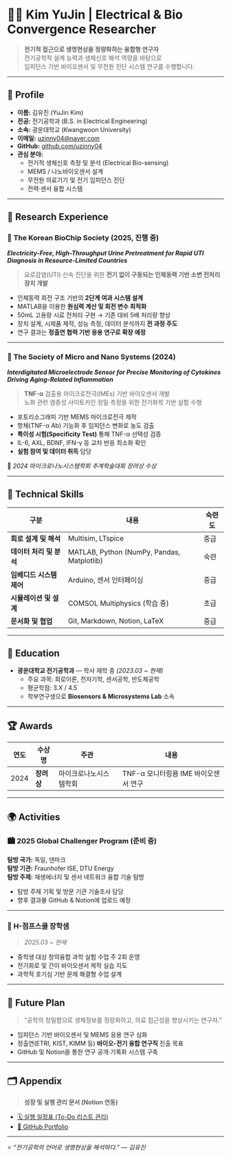 # 👩‍🔬 Kim YuJin | Electrical & Bio Convergence Researcher

> **전기적 접근으로 생명현상을 정량화하는 융합형 연구자**  
> 전기공학적 설계 능력과 생체신호 해석 역량을 바탕으로  
> 임피던스 기반 바이오센서 및 무전원 진단 시스템 연구를 수행합니다.

---

## 🧭 Profile

- **이름:** 김유진 (YuJin Kim)  
- **전공:** 전기공학과 (B.S. in Electrical Engineering)  
- **소속:** 광운대학교 (Kwangwoon University)  
- **이메일:** uzinny04@naver.com  
- **GitHub:** [github.com/uzinny04](https://github.com/uzinny04)  
- **관심 분야:**  
  - 전기적 생체신호 측정 및 분석 (Electrical Bio-sensing)  
  - MEMS / 나노바이오센서 설계  
  - 무전원 의료기기 및 전기 임피던스 진단  
  - 전력·센서 융합 시스템  

---

## 🧪 Research Experience

### 🔹 **The Korean BioChip Society (2025, 진행 중)**  
**_Electricity-Free, High-Throughput Urine Pretreatment for Rapid UTI Diagnosis in Resource-Limited Countries_**

> 요로감염(UTI) 신속 진단을 위한 **전기 없이 구동되는 인체동력 기반 소변 전처리 장치 개발**

- 인체동력 회전 구조 기반의 **2단계 여과 시스템 설계**
- MATLAB을 이용한 **원심력 계산 및 회전 변수 최적화**
- 50mL 고용량 시료 전처리 구현 → 기존 대비 5배 처리량 향상
- 장치 설계, 시제품 제작, 성능 측정, 데이터 분석까지 **전 과정 주도**
- 연구 결과는 **정출연 협력 기반 응용 연구로 확장 예정**

---

### 🔹 **The Society of Micro and Nano Systems (2024)**  
**_Interdigitated Microelectrode Sensor for Precise Monitoring of Cytokines Driving Aging-Related Inflammation_**

> **TNF-α** 검출용 마이크로전극(IMEs) 기반 바이오센서 개발  
> 노화 관련 염증성 사이토카인 정밀 측정을 위한 전기화학 기반 실험 수행

- 포토리소그래피 기반 MEMS 마이크로전극 제작  
- 항체(TNF-α Ab) 기능화 후 임피던스 변화로 농도 검출  
- **특이성 시험(Specificity Test)** 통해 TNF-α 선택성 검증  
- IL-6, AXL, BDNF, IFN-γ 등 교차 반응 최소화 확인  
- **실험 참여 및 데이터 취득** 담당  

🏅 *2024 마이크로나노시스템학회 추계학술대회 장려상 수상*  

---

## 🧰 Technical Skills

| 구분 | 내용 | 숙련도 |
|------|------|--------|
| **회로 설계 및 해석** | Multisim, LTspice | 중급 |
| **데이터 처리 및 분석** | MATLAB, Python (NumPy, Pandas, Matplotlib) | 숙련 |
| **임베디드 시스템 제어** | Arduino, 센서 인터페이싱 | 중급 |
| **시뮬레이션 및 설계** | COMSOL Multiphysics (학습 중) | 초급 |
| **문서화 및 협업** | Git, Markdown, Notion, LaTeX | 중급 |

---

## 🏫 Education

- **광운대학교 전기공학과** — 학사 재학 중 *(2023.03 ~ 현재)*  
  - 주요 과목: 회로이론, 전자기학, 센서공학, 반도체공학  
  - 평균학점: 3.X / 4.5  
  - 학부연구생으로 **Biosensors & Microsystems Lab** 소속  

---

## 🏆 Awards

| 연도 | 수상명 | 주관 | 내용 |
|------|--------|------|------|
| 2024 | **장려상** | 마이크로나노시스템학회 | TNF-α 모니터링용 IME 바이오센서 연구 |

---

## 🌍 Activities

### 🏙 **2025 Global Challenger Program (준비 중)**  
**탐방 국가:** 독일, 덴마크  
**탐방 기관:** Fraunhofer ISE, DTU Energy  
**탐방 주제:** 재생에너지 및 센서 네트워크 융합 기술 탐방  
- 탐방 주제 기획 및 방문 기관 기술조사 담당  
- 향후 결과물 GitHub & Notion에 업로드 예정

---

### 🌱 **H-점프스쿨 장학샘**  
> *2025.03 ~ 현재*  
- 중학생 대상 창의융합 과학 실험 수업 주 2회 운영  
- 전기회로 및 간이 바이오센서 제작 실습 지도  
- 과학적 호기심 기반 문제 해결형 수업 설계  

---

## 🎯 Future Plan

> “공학의 정밀함으로 생체정보를 정량화하고, 의료 접근성을 향상시키는 연구자.”

- 임피던스 기반 바이오센서 및 MEMS 응용 연구 심화  
- 정출연(ETRI, KIST, KIMM 등) **바이오-전기 융합 연구직** 진출 목표  
- GitHub 및 Notion을 통한 연구 공개·기록화 시스템 구축  

---

## 🗂 Appendix

> **성장 및 실행 관리 문서 (Notion 연동)**  
- [🗓 실행 일정표 (To-Do 리스트 관리)](https://www.notion.so/288e5a741a0280749b5fcf5a30282b2d?source=copy_link)  
- [📁 GitHub Portfolio](https://github.com/uzinny04)

---

⭐ *“전기공학의 언어로 생명현상을 해석하다.” — 김유진*
